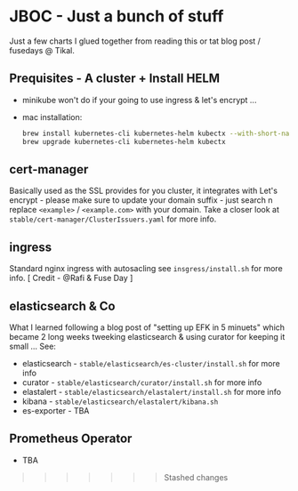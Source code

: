 # JBOC - Just a bunch of stuff

Just a few charts I glued together from reading this or tat blog post / fusedays @ Tikal.

## Prequisites - A cluster + Install HELM

* minikube won't do if your going to use ingress & let's encrypt ...
* mac installation:

    ```sh
    brew install kubernetes-cli kubernetes-helm kubectx --with-short-names
    brew upgrade kubernetes-cli kubernetes-helm kubectx
    ```

## cert-manager

Basically used as the SSL provides for you cluster, it integrates with Let's encrypt - please make sure to update your domain suffix - just search n replace `<example>` / `<example.com>` with your domain.
Take a closer look at `stable/cert-manager/ClusterIssuers.yaml` for more info.

## ingress

Standard nginx ingress with autosacling see `insgress/install.sh` for more info. [ Credit - @Rafi & Fuse Day ]

## elasticsearch & Co

What I learned following a blog post of "setting up EFK in 5 minuets" which became 2 long weeks tweeking elasticsearch & using curator for keeping it small ...
See:

* elasticsearch - `stable/elasticsearch/es-cluster/install.sh` for more info
* curator - `stable/elasticsearch/curator/install.sh` for more info
* elastalert - `stable/elasticsearch/elastalert/install.sh` for more info
* kibana - `stable/elasticsearch/elastalert/kibana.sh`
* es-exporter - TBA

## Prometheus Operator

* TBA
>>>>>>> Stashed changes
